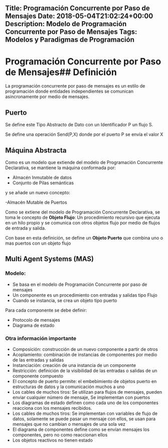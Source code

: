 Title: Programación Concurrente por Paso de Mensajes
Date: 2018-05-04T21:02:24+00:00
Description: Modelo de Programación Concurrente por Paso de Mensajes
Tags: Modelos y Paradigmas de Programación
---
# Programación Concurrente por Paso de Mensajes## Definición

La programación concurrente por paso de mensajes es un estilo de programación donde entidades independientes se comunican asíncronamente por medio de mensajes.

## Puerto
Se define este Tipo Abstracto de Dato con un Identificador P un flujo S.

Se define una operación Send(P,X) donde por el puerto P se envía el valor X

## Máquina Abstracta

Como es un modelo que extiende del modelo de Programación Concurrente Declarativa, se mantiene la máquina conformada por:

- Almacén Inmutable de datos
- Conjunto de Pilas semánticas

y se añade un nuevo concepto:

-Almacén Mutable de Puertos

Como se extiene del modelo de Programación Concurrente Declarativa, se toma le concepto de **Objeto Flujo**: Un procedimiento recursivo que ejecuta en un hilo propio y se comunica con otros objetos flujo por medio de flujos de entrada y salida.

Con base en esta definición, se define un **Objeto Puerto** que combina uno o mas puertos con un objeto flujo

## Multi Agent Systems (MAS)

### Modelo:

- Se basa en el modelo de Programación Concurrente por paso de mensajes
- Un componente es un procedimiento con entradas y salidas tipo Flujo 
- Cuando se instancia, se crea un objeto tipo puerto

Para cada componente se debe definir:

- Protocolo de mensajes
- Diagrama de estado

### Otra información importante
- Composición: construcción de un nuevo componente a partir de otros
- Acoplamiento: combinación de instancias de componentes por medio de las entradas y salidas
- Instanciación: creación de una instancia de un componente
- Restricción: definición de la visibilidad de las entradas o salidas de un componente compuesto
- El concepto de puerto permite: el embebimiento de objetos puerto en estructuras de datos y la comunicación muchos a uno
- Los cables de muchos tiros: Se utilizan para flujos de mensajes, pueden enviar cualquier número de mensaje, Se implementan con puertos
- Los diagramas de estado definen como cada uno de  los componentes reacciona con los mensajes recibidos.
- Los cables de muchos tiros: Se implementan con variables de flujo de datos, solamente se puede pasar un mensaje con ellos, se usan para mensajes que no cambian o mensajes de una sola vez
- El diagrama de componentes define como se envían mensajes los componentes, pero no como reaccionan ellos
- Los objetos reactivos no tienen estado